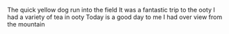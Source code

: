 The quick yellow dog run into the field
It was a fantastic trip to the ooty
I had  a variety of tea in ooty
Today is a good day to me
I had over view from the mountain 
